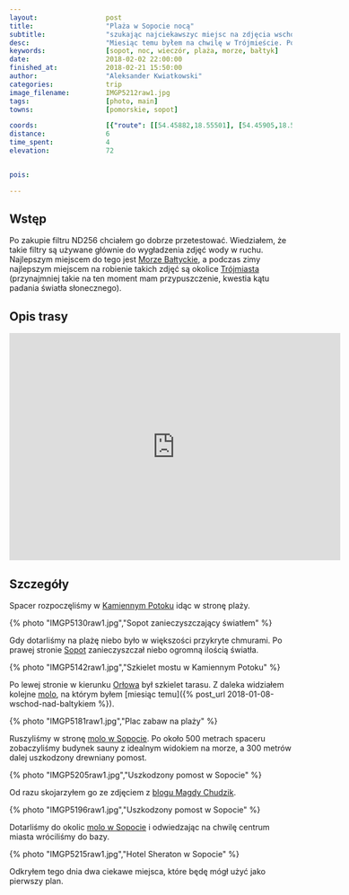 ```yaml
---
layout:                 post
title:                  "Plaża w Sopocie nocą"
subtitle:               "szukając najciekawszyc miejsc na zdjęcia wschodu słońca jednocześnie ćwicząc robienie zdjęć nocnych"
desc:                   "Miesiąc temu byłem na chwilę w Trójmieście. Po zakupie filtrów Cokin'a chciałem móc je dobrze przetestować, a najlepsze rezultaty z użyciem filtrów szarych można mieć nad morzem. Pierwszego wieczoru przespacerowałem się plażą w poszukiwaniu ciekawych miejsc."
keywords:               [sopot, noc, wieczór, plaża, morze, bałtyk]
date:                   2018-02-02 22:00:00
finished_at:            2018-02-21 15:50:00
author:                 "Aleksander Kwiatkowski"
categories:             trip
image_filename:         IMGP5212raw1.jpg
tags:                   [photo, main]
towns:                  [pomorskie, sopot]

coords:                 [{"route": [[54.45882,18.55501], [54.45905,18.56263], [54.45278,18.56608], [54.44759,18.57106], [54.44544,18.57046]], "type": "hike"}]
distance:               6
time_spent:             4
elevation:              72


pois:

---
```


[wiki-kamienny-potok]: https://pl.wikipedia.org/wiki/Kamienny_Potok_(Sopot)
[wiki-morze-baltyckie]: https://pl.wikipedia.org/wiki/Morze_Ba%C5%82tyckie
[wiki-trojmiasta]: https://pl.wikipedia.org/wiki/Tr%C3%B3jmiasto
[wiki-sopot]: https://pl.wikipedia.org/wiki/Sopot
[wiki-orlowo]: https://pl.wikipedia.org/wiki/Or%C5%82owo_(Gdynia)
[wiki-molo-orlowo]: https://pl.wikipedia.org/wiki/Molo_w_Gdyni_Or%C5%82owie
[wiki-sopot-molo]: https://pl.wikipedia.org/wiki/Molo_w_Sopocie

[magda-chudzik-baltyk]: https://www.magdachudzik.pl/kiedy-fotografowac-baltyk/


## Wstęp

Po zakupie filtru ND256 chciałem go dobrze przetestować. Wiedziałem, że
takie filtry są używane głównie do wygładzenia zdjęć wody w ruchu. Najlepszym miejscem
do tego jest [Morze Bałtyckie][wiki-morze-baltyckie], a podczas zimy
najlepszym miejscem na robienie takich zdjęć są okolice [Trójmiasta][wiki-trojmiasta]
(przynajmniej takie na ten moment mam przypuszczenie, kwestia kątu padania
światła słonecznego).

## Opis trasy

<iframe height='405' width='590' frameborder='0' allowtransparency='true' scrolling='no' src='https://www.strava.com/activities/1394347845/embed/0ccc3487c3802625cc1eb0cb878edb6debe057be'></iframe>

## Szczegóły

Spacer rozpoczęliśmy w [Kamiennym Potoku][wiki-kamienny-potok] idąc w stronę plaży.

{% photo "IMGP5130raw1.jpg","Sopot zanieczyszczający światłem" %}

Gdy dotarliśmy na plażę niebo było w większości przykryte chmurami. Po prawej
stronie [Sopot][wiki-sopot] zanieczyszczał niebo ogromną ilością światła.

{% photo "IMGP5142raw1.jpg","Szkielet mostu w Kamiennym Potoku" %}

Po lewej stronie w kierunku [Orłowa][wiki-orlowo] był szkielet tarasu. Z daleka
widziałem kolejne [molo][wiki-molo-orlowo], na którym
byłem [miesiąc temu]({% post_url 2018-01-08-wschod-nad-baltykiem %}).

{% photo "IMGP5181raw1.jpg","Plac zabaw na plaży" %}

Ruszyliśmy w stronę [molo w Sopocie][wiki-sopot-molo]. Po około 500 metrach
spaceru zobaczyliśmy budynek sauny z idealnym widokiem na morze, a
300 metrów dalej uszkodzony drewniany pomost.

{% photo "IMGP5205raw1.jpg","Uszkodzony pomost w Sopocie" %}

Od razu skojarzyłem go
ze zdjęciem z [blogu Magdy Chudzik][magda-chudzik-baltyk].

{% photo "IMGP5196raw1.jpg","Uszkodzony pomost w Sopocie" %}

Dotarliśmy do okolic [molo w Sopocie][wiki-sopot-molo] i odwiedzając na chwilę
centrum miasta wróciliśmy do bazy.

{% photo "IMGP5215raw1.jpg","Hotel Sheraton w Sopocie" %}

Odkryłem tego dnia dwa ciekawe miejsca, które będę mógł użyć jako pierwszy plan.
